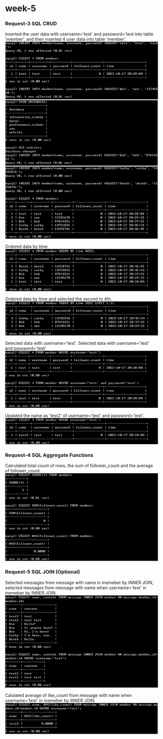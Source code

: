 # week-5

### Request-3 SQL CRUD
Inserted the user data with username='test' and password='test into table 'member', and then inserted 4 user data into table 'member'.<br/>
![request-3_01](https://github.com/ann-yachen/week-5/blob/main/request-3_01.png)
![request-3_02](https://github.com/ann-yachen/week-5/blob/main/request-3_02.png)
![request-3_03](https://github.com/ann-yachen/week-5/blob/main/request-3_03.png)

Ordered data by time.<br/>
![request-3_04](https://github.com/ann-yachen/week-5/blob/main/request-3_04.png)

Ordered data by time and selected the second to 4th.<br/>
![request-3_05](https://github.com/ann-yachen/week-5/blob/main/request-3_05.png)

Selected data with username='test'. Selected data with username='test' and password='test'.<br/>
![request-3_06](https://github.com/ann-yachen/week-5/blob/main/request-3_06.png)

Updated the name as 'test2' of username='test' and password='test'.<br/>
![request-3_07](https://github.com/ann-yachen/week-5/blob/main/request-3_07.png)

### Request-4 SQL Aggregate Functions
Calculated total count of rows, the sum of follower_count and the average of follower_count.<br/>
![request-4](https://github.com/ann-yachen/week-5/blob/main/request-4.png)

### Request-5 SQL JOIN (Optional)
Selected messages from message with name in memeber by INNER JOIN, selected messages from message with name when username='test' in memeber by INNER JOIN.<br/>
![request-5](https://github.com/ann-yachen/week-5/blob/main/request-5_01.png)

Calulated average of like_count from message with name when username='test' in memeber by INNER JOIN.<br/>
![request-5](https://github.com/ann-yachen/week-5/blob/main/request-5_02.png)
